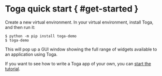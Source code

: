 # Toga quick start  { #get-started }

Create a new virtual environment. In your virtual environment, install
Toga, and then run it:

```console
$ python -m pip install toga-demo
$ toga-demo
```

This will pop up a GUI window showing the full range of widgets
available to an application using Toga.

If you want to see how to write a Toga app of your own, you can
[start the tutorial](tutorial-0.md).
